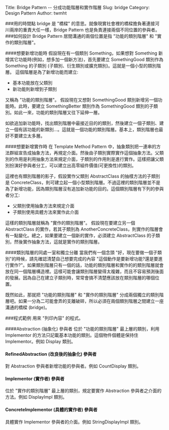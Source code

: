 Title: Bridge Pattern -- 分成功能階層和實作階層
Slug: bridge
Category: Design Pattern
Author: twmht

###用的時間點
bridge 是 "橋樑" 的意思。就像現實社會裡的橋樑擔負著連接河川兩岸的重責大任一樣，Bridge Pattern 也是負責連接兩個不同位置的參與者。
###如何設計
Bridge Pattern 居間溝通的兩個位置是指 "功能的類別階層" 和 "實作的類別階層"。

####想要新增功能時
假設現在有一個類別 Something，如果想對 Something 新增其它功能時(例如，想多加一個新方法)，首先要建立 SomethingGood 類別作為 Something 的子類別 (子類別、衍生類別或擴充類別)。這就是一個小型的類別階層。
這個階層是為了新增功能而建立:

* 基本功能放在父類別
* 新功能則新增到子類別

又稱為 "功能的類別階層"。
假設現在又想對 SomethingGood 類別新增另一個功能時。此時，要建立 SomethingBetter 類別作為 SomethingGood 類別的子類別。如此一來，功能的類別階層又往下延伸一層。

如欲追加新功能時，找出類別階層中最接近目的的類別，然後建立一個子類別、建立一個有該功能的新類別...。這就是一個功能的類別階層。基本上，類別階層也最好不要建立太多層。

####想要新增實作時
在 Template Method Pattern 中，抽象類別把一連串的方法群組宣告成抽象方法，再規定介面。然後由子類別實際實作這個抽象方法。父類別的作用是利用抽象方法來規定介面，子類別的作用則是進行實作。這樣把讓父類別扮演好參與者分工，可以建立出高零組件價值(可更換性)的類別。

這裡也有類別階層的影子，假設實作父類別 AbstractClass 的抽樣方法的子類別是 ConcreteClass，則可建立起一個小型類別階層。不過這裡的類別階層並不是為了新增功能，因為類別階層沒有追加新功能的目的。這個類別階層有下列的參與者分工:

* 父類別使用抽象方法來規定介面
* 子類別使用具體方法來實作此介面

這樣的類別階層就稱為 "實作的類別階層"。
假設現在要建立另一個 AbstractClass 的實作，若其子類別為 AnotherConcreteClass，則實作的階層會有一點變化。總之，如果要建立一個新的實作，必須建立 AbstractClass 的子類別，然後實作抽象方法，這就是實作的類別階層。

####類別階層的同處一室和獨立分離
當我們有一個念頭 "好，現在要做一個子類別"的時候，請先確認清楚自己想要完成的內容 "這個動作是要新增功能?還是要進行實作?"。如果類別階層只有一個的話，功能的類別階層和實作的的類別階層就會放在同一個階層構造裡。這樣可能會讓類別階層變得太複雜，而且不容易預測後面的發展。因為自己在建立子類別時，常常會搞不清楚應該放在類別階層的哪個位置。

既然如此，那就把 "功能的類別階層" 和 "實作的類別階層" 分成兩個獨立的類別階層吧。如果一分為二可能會弄的支離破碎，所以必須在兩個類別階層之間建立一座溝通的橋樑 (bridge)。

###程式範例
用來 "列印內容" 的程式。

<script src="https://gist.github.com/twmht/bdf3a8e71e7f4d11192e.js"></script>

####Abstraction (抽象化) 參與者
位於 "功能的類別階層" 最上層的類別，利用 Implementor 的方法只記載基本功能的類別。這個物件個體是保持住 Implementor。例如 Display 類別。
#### RefinedAbstraction (改良後的抽象化) 參與者
對 Abstraction 參與者新增功能的參與者。例如 CountDisplay 類別。
#### Implementor (實作者) 參與者
位於 "實作的類別階層" 最上層的類別，規定要實作 Abstraction 參與者之介面的方法。例如 DisplayImpl 類別。
#### ConcreteImplementor (具體的實作者) 參與者
具體實作 Implementor 參與者的介面。例如 StringDisplayImpl 類別。


